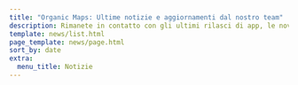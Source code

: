 ```yaml
---
title: "Organic Maps: Ultime notizie e aggiornamenti dal nostro team"
description: Rimanete in contatto con gli ultimi rilasci di app, le novità e gli aggiornamenti del nostro team
template: news/list.html
page_template: news/page.html
sort_by: date
extra:
  menu_title: Notizie
---
```

